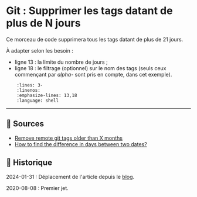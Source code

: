 # Git : Supprimer les tags datant de plus de N jours

Ce morceau de code supprimera tous les tags datant de plus de 21 jours.

À adapter selon les besoin :

- ligne 13 : la limite du nombre de jours ;
- ligne 18 : le filtrage (optionnel) sur le nom des tags (seuls ceux commençant par *alpha-* sont pris en compte, dans cet exemple).

```{literalinclude} snippets/git-supprimer-les-tags-datant-de-plus-de-njours.sh
    :lines: 3-
    :linenos:
    :emphasize-lines: 13,18
    :language: shell
```

---

## 🎣 Sources

- [Remove remote git tags older than X months](https://stackoverflow.com/a/48669841/1117028)
- [How to find the difference in days between two dates?](https://stackoverflow.com/a/6948865/1117028)

## 📜 Historique

2024-01-31
: Déplacement de l'article depuis le [blog](https://www.tiger-222.fr/?d=2020/08/03/11/02/46-git-supprimer-les-tags-datant-de-plus-de-n-jours).

2020-08-08
: Premier jet.
